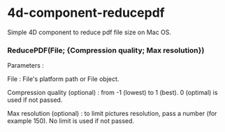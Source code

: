 # 4d-component-reducepdf
Simple 4D component to reduce pdf file size on Mac OS.

### ReducePDF(File; {Compression quality; Max resolution})
Parameters :

File : File's platform path or File object.

Compression quality (optional) : from -1 (lowest) to 1 (best). 0 (optimal) is used if not passed.

Max resolution (optional) : to limit pictures resolution, pass a number (for example 150). No limit is used if not passed.

